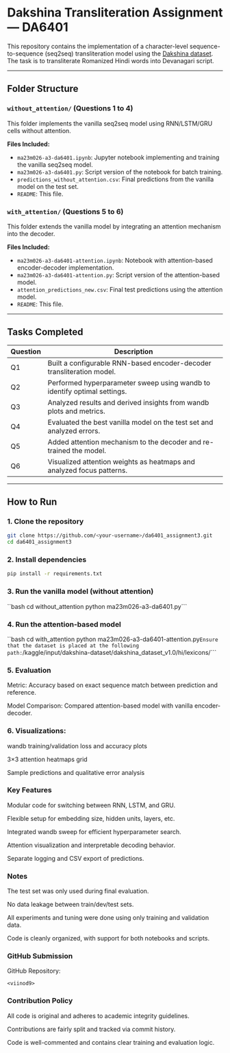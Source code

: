 # Dakshina Transliteration Assignment — DA6401

This repository contains the implementation of a character-level sequence-to-sequence (seq2seq) transliteration model using the [Dakshina dataset](https://github.com/google-research-datasets/dakshina). The task is to transliterate Romanized Hindi words into Devanagari script.

---

## Folder Structure

### `without_attention/` (Questions 1 to 4)
This folder implements the vanilla seq2seq model using RNN/LSTM/GRU cells without attention.

**Files Included:**
- `ma23m026-a3-da6401.ipynb`: Jupyter notebook implementing and training the vanilla seq2seq model.
- `ma23m026-a3-da6401.py`: Script version of the notebook for batch training.
- `predictions_without_attention.csv`: Final predictions from the vanilla model on the test set.
- `README`: This file.

### `with_attention/` (Questions 5 to 6)
This folder extends the vanilla model by integrating an attention mechanism into the decoder.

**Files Included:**
- `ma23m026-a3-da6401-attention.ipynb`: Notebook with attention-based encoder-decoder implementation.
- `ma23m026-a3-da6401-attention.py`: Script version of the attention-based model.
- `attention_predictions_new.csv`: Final test predictions using the attention model.
- `README`: This file.

---

## Tasks Completed

| Question | Description |
|----------|-------------|
| Q1       | Built a configurable RNN-based encoder-decoder transliteration model. |
| Q2       | Performed hyperparameter sweep using wandb to identify optimal settings. |
| Q3       | Analyzed results and derived insights from wandb plots and metrics. |
| Q4       | Evaluated the best vanilla model on the test set and analyzed errors. |
| Q5       | Added attention mechanism to the decoder and re-trained the model. |
| Q6       | Visualized attention weights as heatmaps and analyzed focus patterns. |

---

## How to Run

### 1. Clone the repository
```bash
git clone https://github.com/<your-username>/da6401_assignment3.git
cd da6401_assignment3
```

### 2. Install dependencies
```bash
pip install -r requirements.txt
```
### 3. Run the vanilla model (without attention)
``bash
cd without_attention
python ma23m026-a3-da6401.py```
### 4. Run the attention-based model
``bash
cd with_attention
python ma23m026-a3-da6401-attention.py```
Ensure that the dataset is placed at the following path:
```/kaggle/input/dakshina-dataset/dakshina_dataset_v1.0/hi/lexicons/```

### 5. Evaluation
Metric: Accuracy based on exact sequence match between prediction and reference.

Model Comparison: Compared attention-based model with vanilla encoder-decoder.

### 6. Visualizations:

wandb training/validation loss and accuracy plots

3×3 attention heatmaps grid

Sample predictions and qualitative error analysis

### Key Features
Modular code for switching between RNN, LSTM, and GRU.

Flexible setup for embedding size, hidden units, layers, etc.

Integrated wandb sweep for efficient hyperparameter search.

Attention visualization and interpretable decoding behavior.

Separate logging and CSV export of predictions.

### Notes
The test set was only used during final evaluation.

No data leakage between train/dev/test sets.

All experiments and tuning were done using only training and validation data.

Code is cleanly organized, with support for both notebooks and scripts.

### GitHub Submission
GitHub Repository:
```https://github.com/<your-username>/da6401_assignment3
<viinod9>
```

### Contribution Policy
All code is original and adheres to academic integrity guidelines.

Contributions are fairly split and tracked via commit history.

Code is well-commented and contains clear training and evaluation logic.
